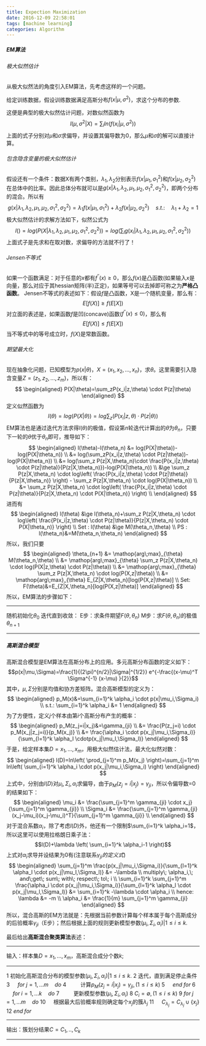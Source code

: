 ```yaml
---
title: Expection Maximization
date: 2016-12-09 22:58:01
tags: [machine learning]
categories: Algorithm
---
```


##### EM算法
###### 极大似然估计
从极大似然法的角度引入EM算法，先考虑这样的一个问题。

给定训练数据，假设训练数据满足高斯分布$f(x|\mu,\sigma^2)$，求这个分布的参数.

这便是典型的极大似然估计问题，对数似然函数为$$l(\mu,\sigma^2|X)=\sum_iln(f(x_i|\mu,\sigma^2))$$上面的式子分别对$\mu$和$\sigma$求偏导，并设置其偏导数为0，那么$\mu$和$\sigma$的解可以直接计算。

###### 包含隐含变量的极大似然估计
假设还有一个条件：数据X有两个类别，$\lambda_1,\lambda_2$分别表示$f(x|\mu_1,\sigma_1^2)$和$f(x|\mu_2,\sigma_2^2)$在总体中的比率。因此总体分布就可以是$g(x|\lambda_1,\lambda_2,\mu_1,\mu_2,\sigma_1^2,\sigma_2^2)$，即两个分布的混合。所以有$$g(x|\lambda_1,\lambda_2,\mu_1,\mu_2,\sigma_1^2,\sigma_2^2)=\lambda_1f(x|\mu_1,\sigma_1^2)+\lambda_2f(x|\mu_2,\sigma_2^2) \quad s.t.: \quad \lambda_1+\lambda_2=1$$极大似然估计的求解方法如下，似然公式为$$l()=log(P(X|\lambda_1,\lambda_2,\mu_1,\mu_2,\sigma_1^2,\sigma_2^2))=log\left(\sum_ig(x_i|\lambda_1,\lambda_2,\mu_1,\mu_2,\sigma_1^2,\sigma_2^2) \right)$$上面式子是先求和在取对数，求偏导的方法就不行了！

###### Jensen不等式
如果一个函数满足：对于任意的$x$都有$f^{''}(x) \ge 0$，那么$f(x)$是凸函数(如果输入$x$是向量，那么对应于其hessian矩阵(半)正定)，如果等号可以去掉即可称之为**严格凸函数**。
Jensen不等式的表述如下：假设$f$是凸函数，X是一个随机变量，那么有：$$ E[f(X)] \ge f(E[X]) $$对立面的表述是，如果函数$f$是凹(concave)函数($f^{''}(x) \le 0$)，那么有$$E[f(X)] \le f(E[X])$$当不等式中的等号成立时，$f(X)$是常数函数。

###### 期望最大化
现在抽象化问题，已知模型为$p(x|\theta)$，$X=(x_1,x_2,...,x_n)$，求$\theta$。这里需要引入隐含变量$Z=(z_1,z_2,...,z_m)$，所以有：
$$
\begin{aligned}
P(X|\theta)=\sum_zP(x_i|z,\theta) \cdot P(z|\theta)
\end{aligned}
$$
定义似然函数为$$l(\theta)=log(P(X|\theta))=log\sum_z(P(x_i|z,\theta) \cdot P(z|\theta))$$ EM算法也是通过迭代方法求得$l(\theta)$的极值，假设第$n$轮迭代计算出的$\theta$为$\theta_n$，只要下一轮的$\theta$优于$\theta_n$即可，推导如下：
$$
\begin{aligned}
l(\theta)-l(\theta_n) &= log(P(X|\theta))-log(P(X|\theta_n)) \\
&= log(\sum_zP(x_i|z,\theta) \cdot P(z|\theta))-log(P(X|\theta_n)) \\
&= log(\sum_z P(z|X,\theta_n)\cdot \frac{P(x_i|z,\theta) \cdot P(z|\theta)}{P(z|X,\theta_n)})-log(P(X|\theta_n)) \\
&\ge \sum_z P(z|X,\theta_n) \cdot log\left( \frac{P(x_i|z,\theta) \cdot P(z|\theta)}{P(z|X,\theta_n)} \right) - \sum_z P(z|X,\theta_n) \cdot log(P(X|\theta_n)) \\
&= \sum_z P(z|X,\theta_n) \cdot log\left( \frac{P(x_i|z,\theta) \cdot P(z|\theta)}{P(z|X,\theta_n) \cdot P(X|\theta_n)} \right) \\
\end{aligned}
$$
进而有
$$
\begin{aligned}
l(\theta) &\ge l(\theta_n)+\sum_z P(z|X,\theta_n) \cdot log\left( \frac{P(x_i|z,\theta) \cdot P(z|\theta)}{P(z|X,\theta_n) \cdot P(X|\theta_n)} \right) \\
Set : l(\theta) &\ge M(\theta_n,\theta) \\
PS : l(\theta_n)&=M(\theta_n,\theta_n)
\end{aligned}
$$
所以，我们只要
$$
\begin{aligned}
\theta_{n+1} &= \mathop{arg\;max}_{\theta} M(\theta_n,\theta) \\
&= \mathop{arg\;max}_{\theta} \sum_z P(z|X,\theta_n) \cdot log(P(X|z,\theta) \cdot P(z|\theta)) \\
&= \mathop{arg\;max}_{\theta} \sum_z P(z|X,\theta_n) \cdot log(P(X,z|\theta)) \\
&= \mathop{arg\;max}_{\theta} E_{Z|X,\theta_n}[log(P(X,z|\theta)] \\
Set: F(\theta)&=E_{Z|X,\theta_n}[log(P(X,z|\theta)]
\end{aligned}
$$
所以，EM算法的步骤如下：

---

随机初始化$\theta_0$
迭代直到收敛：
E步：求条件期望$F(\theta,\theta_n)$
M步：求$F(\theta,\theta_n)$的极值$\theta_{n+1}$

---

##### 高斯混合模型
高斯混合模型是EM算法在高斯分布上的应用。多元高斯分布函数的定义如下：$$p(x|\mu,\Sigma)=\frac{1}{(2\pi)^{n/2}|\Sigma|^{1/2}} e^{-\frac{(x-\mu)^T \Sigma^{-1} (x-\mu) }{2}}$$ 其中，$\mu,\Sigma$分别是均值和协方差矩阵。混合高斯模型的定义为：
$$
\begin{aligned}
p_M(x)&=\sum_{i=1}^k \alpha_i \cdot p(x|\mu_i,\Sigma_i) \\
s.t.: \sum_{i=1}^k \alpha_i &= 1
\end{aligned}
$$
为了方便性，定义$j$个样本由第$i$个高斯分布产生的概率：
$$
\begin{aligned}
p_M(z_j=i|x_j)&=\gamma_{ji} \\
&= \frac{P(z_j=i) \cdot p_M(x_j|z_j=i)}{p_M(x_j)} \\
&= \frac{\alpha_i \cdot p(x_j|\mu_i,\Sigma_i)}{\sum_{l=1}^k \alpha_l \cdotp(x_j|\mu_l,\Sigma_l)}
\end{aligned}
$$
于是，给定样本集$D={x_1,...,x_m}$，用极大似然估计法，最大化似然对数：
$$
\begin{aligned}
l(D)=ln\left( \prod_{j=1}^m p_M(x_j) \right)=\sum_{j=1}^m ln\left( \sum_{i=1}^k \alpha_i \cdot p(x_j|\mu_i,\Sigma_i) \right)
\end{aligned}
$$
上式中，分别由$l(D)$对$\mu_i,\Sigma_i,\alpha_i$求偏导，由于$p_M(z_j=i|x_j)=\gamma_{ji}$，所以令偏导数=0的结果如下：
$$
\begin{aligned}
\mu_i &= \frac{\sum_{j=1}^m \gamma_{ji} \cdot x_j}{\sum_{j=1}^m \gamma_{ji}} \\
\Sigma_i &= \frac{\sum_{j=1}^m \gamma_{ji}(x_j-\mu_i)(x_j-\mu_i)^T}{\sum_{j=1}^m \gamma_{ji}} \\
\end{aligned}
$$
对于混合系数$\alpha_i$，除了考虑$l(D)$外，他还有一个限制$\sum_{i=1}^k \alpha_i=1$，所以这里可以使用拉格朗日乘子法：$$l(D)+\lambda \left( \sum_{i=1}^k \alpha_i-1 \right)$$上式对$\alpha_i$求导并设结果为0有(注意联系$\gamma_{ji}的定义式$)
$$
\begin{aligned}
\sum_{j=1}^m \frac{p(x_j|\mu_i,\Sigma_i)}{\sum_{l=1}^k \alpha_l \cdot p(x_j|\mu_l,\Sigma_l)} &= -\lambda \\
multiply\; \alpha_i,\; and\;get\; sum\; with\; respect\; to\; i \\
\sum_{i=1}^k \sum_{j=1}^m \frac{\alpha_i \cdot p(x_j|\mu_i,\Sigma_i)}{\sum_{l=1}^k \alpha_l \cdot p(x_j|\mu_l,\Sigma_l)} &= \sum_{i=1}^k -\lambda \cdot \alpha_i \\
hence: \lambda &= -m \\
\alpha_i &= \frac{1}{m} \sum_{j=1}^m \gamma_{ji}
\end{aligned}
$$
所以，混合高斯的EM方法就是：先根据当前参数计算每个样本属于每个高斯成分的后验概率$\gamma_{ji}$（E步）；然后根据上面的规则更新模型参数${(\mu_i,\Sigma_i,\alpha_i)|1\le i \le k}$.

最后给出<b>高斯混合聚类算法</b>表述：

---

输入：样本集$D={x_1,...,x_m}$，高斯混合成分个数$k$;

---

1  初始化高斯混合分布的模型参数${(\mu_i,\Sigma_i,\alpha_i)|1\le i \le k}$.
2  迭代，直到满足停止条件
3  $\quad  for\; j=1,...m \quad do$
4  $\quad \quad$计算$p_M(z_j=i|x_j)=\gamma_{ji},(1 \le i \le k)$
5  $\quad end\; for$
6  $\quad  for\; i=1,...k \quad do$
7  $\quad \quad$更新模型参数$(\mu_i,\Sigma_i,\alpha_i)$
8  $C_i=\emptyset,(1\le i \le k)$
9  $for\; j=1,...m \quad do$
10 $\quad$根据最大后验概率规则确定每个$x_j$的簇$\lambda_j$
11 $\quad C_{\lambda_j}=C_{\lambda_j}\cup \{x_j\}$
12 $end\; for$

---

输出：簇划分结果$C={C_1,..,C_k}$

---
